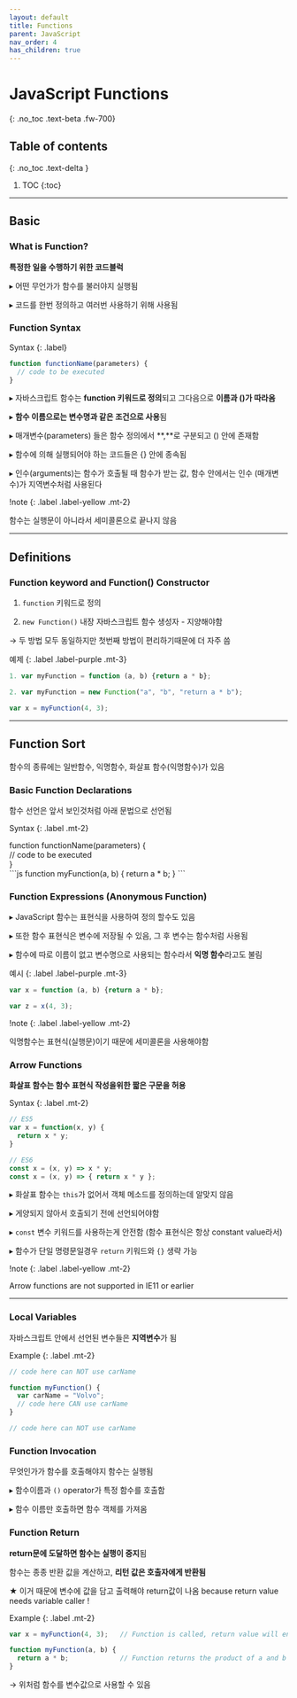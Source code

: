 ```yaml
---
layout: default
title: Functions
parent: JavaScript
nav_order: 4
has_children: true
---
```


# JavaScript Functions
{: .no_toc .text-beta .fw-700}

## Table of contents
{: .no_toc .text-delta }

1. TOC
{:toc}

---

## Basic

### What is Function?

**특정한 일을 수행하기 위한 코드블럭**

&#9656; 어떤 무언가가 함수를 불러야지 실행됨

&#9656; 코드를 한번 정의하고 여러번 사용하기 위해 사용됨

### Function Syntax

Syntax
{: .label}
```js
function functionName(parameters) {
  // code to be executed
}
```

&#9656; 자바스크립트 함수는 **function 키워드로 정의**되고 그다음으로 **이름과 ()가 따라옴**

&#9656; **함수 이름으로는 변수명과 같은 조건으로 사용**됨

&#9656; 매개변수(parameters) 들은  함수 정의에서 **,**로 구분되고 () 안에 존재함

&#9656; 함수에 의해 실행되어야 하는 코드들은 {} 안에 종속됨

&#9656; 인수(arguments)는 함수가 호출될 때 함수가 받는 값, 함수 안에서는 인수 (매개변수)가 지역변수처럼 사용된다

!note
{: .label .label-yellow .mt-2}
<div class="code-example" markdown="1">
함수는 실행문이 아니라서 세미콜론으로 끝나지 않음
</div>

---

## Definitions

### Function keyword and Function() Constructor

1. `function` 키워드로 정의

2. `new Function()` 내장 자바스크립트 함수 생성자 - 지양해야함

&#8594; 두 방법 모두 동일하지만 첫번째 방법이 편리하기때문에 더 자주 씀

예제
{: .label .label-purple .mt-3}
```js
1. var myFunction = function (a, b) {return a * b};

2. var myFunction = new Function("a", "b", "return a * b");

var x = myFunction(4, 3);
```

---

## Function Sort 

함수의 종류에는 일반함수, 익명함수, 화살표 함수(익명함수)가 있음

### Basic Function Declarations

함수 선언은 앞서 보인것처럼 아래 문법으로 선언됨

Syntax
{: .label .mt-2}
<div class="code-example" markdown="1">
function functionName(parameters) { <br>
  // code to be executed            <br>
}                               
</div>
```js
function myFunction(a, b) {
  return a * b;
}
```

### Function Expressions (Anonymous Function)

&#9656; JavaScript 함수는 표현식을 사용하여 정의 할수도 있음

&#9656; 또한 함수 표현식은 변수에 저장될 수 있음, 그 후 변수는 함수처럼 사용됨

&#9656; 함수에 따로 이름이 없고 변수명으로 사용되는 함수라서 **익명 함수**라고도 불림

예시
{: .label .label-purple .mt-3}
```js
var x = function (a, b) {return a * b};

var z = x(4, 3);
```

!note
{: .label .label-yellow .mt-2}
<div class="code-example" markdown="1">
익명함수는 표현식(실행문)이기 때문에 세미콜론을 사용해야함 
</div>

### Arrow Functions

**화살표 함수는 함수 표현식 작성을위한 짧은 구문을 허용**

Syntax
{: .label .mt-2}
```js
// ES5
var x = function(x, y) {
  return x * y;
}

// ES6
const x = (x, y) => x * y;
const x = (x, y) => { return x * y };
```

&#9656; 화살표 함수는 `this`가 없어서 객체 메소드를 정의하는데 알맞지 않음

&#9656; 게양되지 않아서 호출되기 전에 선언되어야함

&#9656; `const` 변수 키워드를 사용하는게 안전함 (함수 표현식은 항상 constant value라서)

&#9656; 함수가 단일 명령문일경우 `return` 키워드와 `{}` 생략 가능

!note
{: .label .label-yellow .mt-2}
<div class="code-example" markdown="1">
Arrow functions are not supported in IE11 or earlier
</div>

---

### Local Variables

자바스크립트 안에서 선언된 변수들은 **지역변수**가 됨

Example
{: .label .mt-2}
```js
// code here can NOT use carName

function myFunction() {
  var carName = "Volvo";
  // code here CAN use carName
}

// code here can NOT use carName
```

### Function Invocation

무엇인가가 함수를 호출해야지 함수는 실행됨

&#9656; 함수이름과 `()` operator가 특정 함수를 호출함

&#9656; 함수 이름만 호출하면 함수 객체를 가져옴

### Function Return

**return문에 도달하면 함수는 실행이 중지**됨

함수는 종종 반환 값을 계산하고, **리턴 값은 호출자에게 반환됨**

★ 이거 때문에 변수에 값을 담고 출력해야 return값이 나옴 because return value needs variable caller !

Example
{: .label .mt-2}
```js
var x = myFunction(4, 3);   // Function is called, return value will end up in x

function myFunction(a, b) {
  return a * b;             // Function returns the product of a and b
}
```

&#8594; 위처럼 함수를 변수값으로 사용할 수 있음

